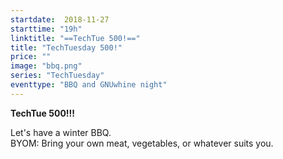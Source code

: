 ```yaml
---
startdate:  2018-11-27
starttime: "19h"
linktitle: "==TechTue 500!=="
title: "TechTuesday 500!"
price: ""
image: "bbq.png"
series: "TechTuesday"
eventtype: "BBQ and GNUwhine night"
---
```


**TechTue 500!!!**

Let's have a winter BBQ.  
BYOM: Bring your own meat, vegetables, or whatever suits you.